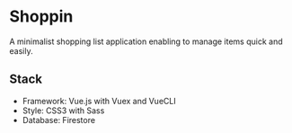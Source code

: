 # Shoppin

A minimalist shopping list application enabling to manage items quick and easily.

## Stack

- Framework: Vue.js with Vuex and VueCLI
- Style: CSS3 with Sass
- Database: Firestore